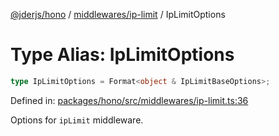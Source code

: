 [@jderjs/hono](../../../README.md) / [middlewares/ip-limit](../README.md) / IpLimitOptions

# Type Alias: IpLimitOptions

```ts
type IpLimitOptions = Format<object & IpLimitBaseOptions>;
```

Defined in: [packages/hono/src/middlewares/ip-limit.ts:36](https://github.com/jder-std/hono/blob/b92633c59fa9113163147663f444d9cb8b0bae4a/packages/hono/src/middlewares/ip-limit.ts#L36)

Options for `ipLimit` middleware.
